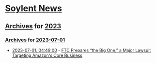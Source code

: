 # [Soylent News](../../../README.md)

## [Archives](../../index.md) for [2023](../index.md)

### [Archives](../../index.md) for [2023-07-01](index.md)

* [2023-07-01, 04:49:00](https://soylentnews.org/article.pl?sid=23/06/30/0140257&from=rss) - [FTC Prepares “the Big One,” a Major Lawsuit Targeting Amazon's Core Business](https://soylentnews.org/article.pl?sid=23/06/30/0140257&from=rss)
